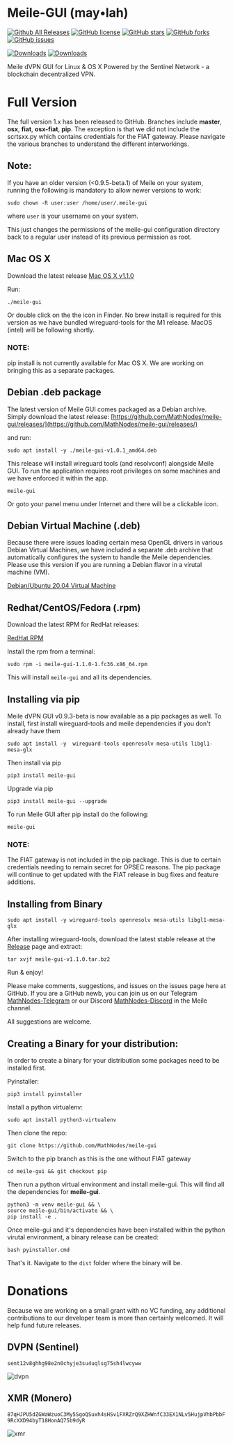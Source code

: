 Meile-GUI (may•lah)
========================
[![Github All Releases](https://img.shields.io/github/downloads/mathnodes/meile-gui/total?style=for-the-badge)](https://github.com/MathNodes/meile-gui/releases)
[![GitHub license](https://img.shields.io/github/license/mathnodes/meile-gui?style=for-the-badge)](https://github.com/MathNodes/meile-gui/blob/main/LICENSE)
[![GitHub stars](https://img.shields.io/github/stars/mathnodes/meile-gui?style=for-the-badge)](https://github.com/mathnodes/meile-gui/stargazers)
[![GitHub forks](https://img.shields.io/github/forks/mathnodes/meile-gui?style=for-the-badge)](https://github.com/mathnodes/meile-gui/network)
[![GitHub issues](https://img.shields.io/github/issues/mathnodes/meile-gui?style=for-the-badge)](https://github.com/mathnodes/meile-gui/issues)

[![Downloads](https://static.pepy.tech/personalized-badge/meile-gui?period=total&units=international_system&left_color=black&right_color=orange&left_text=pip)](https://pepy.tech/project/meile-gui)
[![Downloads](https://static.pepy.tech/personalized-badge/meile-gui?period=month&units=international_system&left_color=black&right_color=orange&left_text=pip%20(month))](https://pepy.tech/project/meile-gui)

Meile dVPN GUI for Linux &amp; OS X Powered by the Sentinel Network - a blockchain decentralized VPN. 

# Full Version

The full version 1.x has been released to GitHub. Branches include **master**, **osx**, **fiat**, **osx-fiat**, **pip**. The exception is that we did not include the scrtsxx.py which contains credentials for the FIAT gateway. Please navigate the various branches to understand the different interworkings. 


## Note: 
If you have an older version (<0.9.5-beta.1) of Meile on your system, running the following is mandatory to allow newer versions to work:

```shell
sudo chown -R user:user /home/user/.meile-gui
```
where `user` is your username on your system. 

This just changes the permissions of the meile-gui configuration directory back to a regular user instead of its previous permission as root. 

## Mac OS X
Download the latest release [Mac OS X v1.1.0](https://github.com/MathNodes/meile-gui/releases/download/v1.1.0/meile-gui-v1.1.0_darwin_M1)

Run:
```shell
./meile-gui
```

Or double click on the the icon in Finder. No brew install is required for this version as we have bundled wireguard-tools for the M1 release. MacOS (intel) will be following shortly. 

### NOTE:
pip install is not currently available for Mac OS X. We are working on bringing this as a separate packages. 


## Debian .deb package

The latest version of Meile GUI comes packaged as a Debian archive. Simply download the latest release: [https://github.com/MathNodes/meile-gui/releases/](https://github.com/MathNodes/meile-gui/releases/)

and run:

```shell
sudo apt install -y ./meile-gui-v1.0.1_amd64.deb
```

This release will install wireguard tools (and resolvconf) alongside Meile GUI. To run the application requires root privileges on some machines and we have enforced it within the app.

```shell
meile-gui
```

Or goto your panel menu under Internet and there will be a clickable icon. 

## Debian Virtual Machine (.deb)

Because there were issues loading certain mesa OpenGL drivers in various Debian Virtual Machines, we have included a separate .deb archive that automatically configures the system to handle the Meile dependencies. Please use this version if you are running a Debian flavor in a virutal machine (VM).

[Debian/Ubuntu 20.04 Virtual Machine](https://github.com/MathNodes/meile-gui/releases/download/v1.1.0/meile-gui-v1.1.0_amd64_vm.deb)

## Redhat/CentOS/Fedora (.rpm)

Download the latest RPM for RedHat releases:

[RedHat RPM](https://github.com/MathNodes/meile-gui/releases/download/v1.1.0/meile-gui-1.1.0-1.fc36.x86_64.rpm)

Install the rpm from a terminal:

```shell
sudo rpm -i meile-gui-1.1.0-1.fc36.x86_64.rpm
```

This will install `meile-gui` and all its dependencies. 

## Installing via pip

Meile dVPN GUI v0.9.3-beta is now available as a pip packages as well. To install, first install wireguard-tools and meile dependencies if you don't already have them

```
sudo apt install -y  wireguard-tools openresolv mesa-utils libgl1-mesa-glx
```

Then install via pip
```shell
pip3 install meile-gui
```

Upgrade via pip

```shell
pip3 install meile-gui --upgrade
```

To run Meile GUI after pip install do the following:

```shell
meile-gui
```

### NOTE:

The FIAT gateway is not included in the pip package. This is due to certain credentials needing to remain secret for OPSEC reasons. The pip package will continue to get updated with the FIAT release in bug fixes and feature additions. 

## Installing from Binary

```shell
sudo apt install -y wireguard-tools openresolv mesa-utils libgl1-mesa-glx
```

After installing wireguard-tools, download the latest stable release at the [Release](https://github.com/MathNodes/meile-gui/releases) page and extract:

```shell
tar xvjf meile-gui-v1.1.0.tar.bz2
```

Run & enjoy!

Please make comments, suggestions, and issues on the issues page here at GitHub. If you are a GitHub newb, you can join us on our Telegram [MathNodes-Telegram](http://t.me/MathNodes) or our Discord [MathNodes-Discord](https://discord.gg/HQrHXZJHQq) in the Meile channel. 

All suggestions are welcome.


## Creating a Binary for your distribution:

In order to create a binary for your distribution some packages need to be installed first.

Pyinstaller:
```shell
pip3 install pyinstaller
```

Install a python virtualenv:

```shell
sudo apt install python3-virtualenv
```

Then clone the repo:
```shell
git clone https://github.com/MathNodes/meile-gui
```

Switch to the pip branch as this is the one without FIAT gateway
```
cd meile-gui && git checkout pip
```

Then run a python virtual environment and install meile-gui. This will find all the dependencies for **meile-gui**.

```shell
python3 -m venv meile-gui && \
source meile-gui/bin/activate && \ 
pip install -e .
```

Once meile-gui and it's dependencies have been installed within the python virutal environment, a binary release can be created:

```
bash pyinstaller.cmd
```

That's it. Navigate to the `dist` folder where the binary will be. 

# Donations

Because we are working on a small grant with no VC funding, any additional contributions to our developer team is more than certainly welcomed. It will help fund future releases. 

## DVPN (Sentinel)

`sent12v8ghhg98e2n0chyje3su4uqlsg75sh4lwcyww`

![dvpn](./img/DVPN.png)

## XMR (Monero)

`87qHJPU5dZGWaWzuoC3My5SgoQSuxh4sHSv1FXRZrQ9XZHWnfC33EX1NLv5HujpVhbPbbF9RcXXD94byT18HonAQ75b9dyR`

![xmr](./img/XMR.png)

